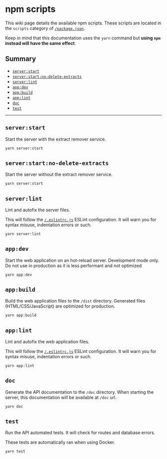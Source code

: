 # npm scripts

This wiki page details the available npm scripts. These scripts are located in the `scripts` category of [`/package.json`](../package.json).

Keep in mind that this documentation uses the `yarn` command but **using `npm` instead will have the same effect**.

## Summary

 - [`server:start`](#serverstart)
 - [`server:start:no-delete-extracts`](#serverstartno-delete-extracts)
 - [`server:lint`](#serverlint)
 - [`app:dev`](#appdev)
 - [`app:build`](#appbuild)
 - [`app:lint`](#applint)
 - [`doc`](#doc)
 - [`test`](#test)

---

## `server:start`
Start the server with the extract remover service.
```sh
yarn server:start
```

## `server:start:no-delete-extracts`
Start the server without the extract remover service.
```sh
yarn server:start
```

## `server:lint`
Lint and autofix the server files.

This will follow the [`/.eslintrc.js`](../.eslintrc.js) ESLint configuration. It will warn you for syntax misuse, indentation errors or such.
```sh
yarn server:lint
```

## `app:dev`
Start the web application on an hot-reload server. Development mode only. Do not use in production as it is less performant and not optimized
```sh
yarn app:dev
```

## `app:build`
Build the web application files to the `/dist` directory. Generated files (HTML/CSS/JavaScript) are optimized for production.
```sh
yarn app:build
```

## `app:lint`
Lint and autofix the web application files.

This will follow the [`/.eslintrc.js`](../.eslintrc.js) ESLint configuration. It will warn you for syntax misuse, indentation errors or such.
```sh
yarn app:lint
```

## `doc`
Generate the API documentation to the `/doc` directory. When starting the server, this documentation will be available at `/doc` url.
```sh
yarn doc
```

## `test`
Run the API automated tests. It will check for routes and database errors.

These tests are automatically ran when using Docker.
```sh
yarn test
```
